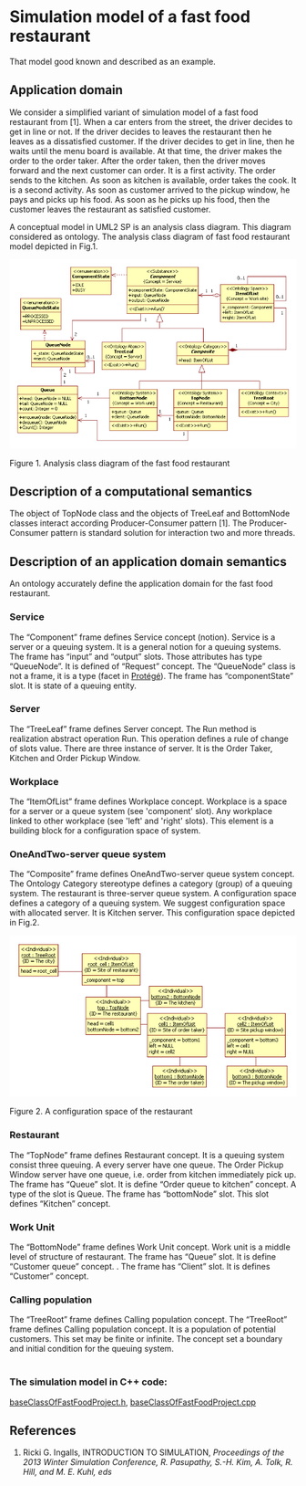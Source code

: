 # Simulation model of a fast food restaurant
That model good known and described as an example.

## Application domain
We consider a simplified variant of simulation model of a fast food restaurant from [1]. 
When a car enters from the street, the driver decides to get in line or not. 
If the driver decides to leaves the restaurant then he leaves as a dissatisfied customer. 
If the driver decides to get in line, then he waits until the menu board is available. 
At that time, the driver makes the order to the order taker.
After the order taken, then the driver moves forward and the next customer can order. It is a first activity. 
The order sends to the kitchen. As soon as kitchen is available, order takes the cook. It is a second activity.
As soon as customer arrived to the pickup window, he pays and picks up his food. 
As soon as he picks up his food, then the customer leaves the restaurant as satisfied customer.
	
A conceptual model in UML2 SP is an analysis class diagram. This diagram considered as ontology. 
The analysis class diagram of fast food restaurant model depicted in Fig.1.
<p><img src="FastFoodClasses.png" alt="" /></p>
Figure 1. Analysis class diagram of the fast food restaurant

## Description of a computational semantics
The object of TopNode class and the objects of TreeLeaf and BottomNode classes interact according Producer-Consumer pattern [1]. The Producer-Consumer pattern is standard solution for interaction two and more threads.
## Description of an application domain semantics
An ontology accurately define the application domain for the fast food restaurant. 
### Service
The “Component” frame defines Service concept (notion). Service is a server or a queuing system. It is a general notion for a queuing systems. The frame has “input” and “output” slots. Those attributes has type “QueueNode”. It is defined of “Request” concept. The “QueueNode” class is not a frame, it is a type (facet in [Protégé](http://protege.stanford.edu/publications/ontology_development/ontology101-noy-mcguinness.html)).
The frame has “componentState” slot. It is state of a queuing entity.
### Server
The “TreeLeaf” frame defines Server concept. The Run method is realization abstract operation Run. This operation defines a rule of change of slots value. There are three instance of server. It is the Order Taker, Kitchen and Order Pickup Window.
### Workplace
The “ItemOfList” frame defines Workplace concept. Workplace is a space for a server or a queue system (see 'component' slot). Any workplace linked to other workplace (see 'left' and 'right' slots). This element is a building block for a configuration space of system.
### OneAndTwo-server queue system
The “Composite” frame defines OneAndTwo-server queue system concept. The Ontology Category stereotype defines a category (group) of a queuing system. The restaurant is three-server queue system. A configuration space defines a category of a queuing system. We suggest configuration space with allocated server. It is Kitchen server. This configuration space depicted in Fig.2.
<p><img src="FastFoodObjects.png" alt="" /></p>
Figure 2. A configuration space of the restaurant

### Restaurant
The “TopNode” frame defines Restaurant concept. It is a queuing system consist three queuing. A every  server have one queue. The Order Pickup Window server have one queue, i.e. order from kitchen immediately pick up. The frame has “Queue” slot. It is define “Order queue to kitchen” concept. A type of the slot is Queue. The frame has “bottomNode” slot. This slot defines “Kitchen” concept.
### Work Unit
The “BottomNode” frame defines Work Unit concept. Work unit is a middle level of structure of restaurant. The frame has “Queue” slot. It is define “Customer queue” concept. . The frame has “Client” slot. It is defines “Customer” concept.

### Calling population
The “TreeRoot” frame defines Calling population concept. The “TreeRoot” frame defines Calling population concept. It is a population of potential customers. This set may be finite or infinite. The concept set a boundary and initial condition for the queuing system.
<br/><br/>
### The simulation model in C++ code:  
[baseClassOfFastFoodProject.h](https://github.com/vgurianov/uml-sp/blob/master/examples/fast_food/baseClassOfFastFoodProject.h), [baseClassOfFastFoodProject.cpp](https://github.com/vgurianov/uml-sp/blob/master/examples/queue/baseClassOfFastFoodProject.cpp)

## References

1. Ricki G. Ingalls, INTRODUCTION TO SIMULATION, *Proceedings of the 2013 Winter Simulation Conference, R. Pasupathy, S.-H. Kim, A. Tolk, R. Hill, and M. E. Kuhl, eds*

